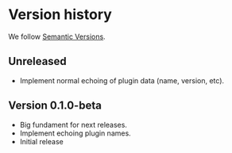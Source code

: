 # Version history

We follow [Semantic Versions](https://semver.org/).


## Unreleased

- Implement normal echoing of plugin data (name, version, etc).


## Version 0.1.0-beta

- Big fundament for next releases.
- Implement echoing plugin names.
- Initial release
